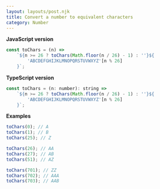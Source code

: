 ```yaml
---
layout: layouts/post.njk
title: Convert a number to equivalent characters
category: Number
---
```


**JavaScript version**

```js
const toChars = (n) =>
	`${n >= 26 ? toChars(Math.floor(n / 26) - 1) : ''}${
		'ABCDEFGHIJKLMNOPQRSTUVWXYZ'[n % 26]
	}`;
```

**TypeScript version**

```js
const toChars = (n: number): string =>
	`${n >= 26 ? toChars(Math.floor(n / 26) - 1) : ''}${
		'ABCDEFGHIJKLMNOPQRSTUVWXYZ'[n % 26]
	}`;
```

**Examples**

```js
toChars(0); // A
toChars(1); // B
toChars(25); // Z

toChars(26); // AA
toChars(27); // AB
toChars(51); // AZ

toChars(701); // ZZ
toChars(702); // AAA
toChars(703); // AAB
```
